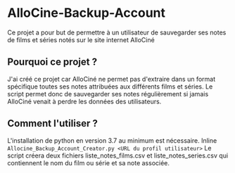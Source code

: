 # AlloCine-Backup-Account
Ce projet a pour but de permettre à un utilisateur de sauvegarder ses notes de films et séries notés sur le site internet AlloCiné

## Pourquoi ce projet ?
J'ai créé ce projet car AlloCiné ne permet pas d'extraire dans un format spécifique toutes ses notes attribuées aux différents films et séries. Le script permet donc de sauvegarder ses notes régulièrement si jamais AlloCiné venait à perdre les données des utilisateurs.

## Comment l'utiliser ?
L'installation de python en version 3.7 au minimum est nécessaire.
Inline `Allocine_Backup_Account_Creator.py <URL du profil utilisateur>`
Le script créera deux fichiers liste_notes_films.csv et liste_notes_series.csv qui contiennent le nom du film ou série et sa note associée.
